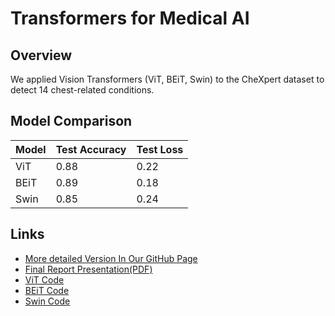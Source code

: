 # Transformers for Medical AI

## Overview

We applied Vision Transformers (ViT, BEiT, Swin) to the CheXpert dataset to detect 14 chest-related conditions.

## Model Comparison

| Model | Test Accuracy | Test Loss |
|-------|---------------|-----------|
| ViT   | 0.88          | 0.22      |
| BEiT  | 0.89          | 0.18      |
| Swin  | 0.85          | 0.24      |

## Links

- [More detailed Version In Our GitHub Page](https://leewoobin-ctrl.github.io/Project-6/)
- [Final Report Presentation(PDF)](./Assets/Transformer%20For%20Medical%20AI.pdf)
- [ViT Code](./ViT.md)
- [BEiT Code](./BEiT.md)
- [Swin Code](./Swin.md)
